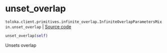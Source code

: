 # unset_overlap
`toloka.client.primitives.infinite_overlap.InfiniteOverlapParametersMixin.unset_overlap` | [Source code](https://github.com/Toloka/toloka-kit/blob/v0.1.26/src/client/primitives/infinite_overlap.py#L38)

```python
unset_overlap(self)
```

Unsets overlap

